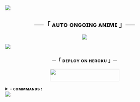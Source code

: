<img src="https://user-images.githubusercontent.com/73097560/115834477-dbab4500-a447-11eb-908a-139a6edaec5c.gif">
<h2 align="center">
    ──「 ᴀᴜᴛᴏ ᴏɴɢᴏɪɴɢ ᴀɴɪᴍᴇ 」──
</h2>

<p align="center">
  <img src="https://i.ibb.co/21z9L09V/photo-2025-09-14-06-21-54-7549916550560481284.jpg">
</p>

<img src="https://user-images.githubusercontent.com/73097560/115834477-dbab4500-a447-11eb-908a-139a6edaec5c.gif">

<h3 align="center">
    ─「 ᴅᴇᴩʟᴏʏ ᴏɴ ʜᴇʀᴏᴋᴜ 」─
</h3>

<p align="center"><a href="https://dashboard.heroku.com/new?template=https://github.com/FraxxShadow/HexaSuperRenamer"> <img src="https://img.shields.io/badge/Deploy%20On%20Heroku-black?style=for-the-badge&logo=heroku" width="220" height="38.45"/></a></p>

<details><summary><b> - ᴄᴏᴍᴍᴍᴀɴᴅs :</summary>
  
## ᴄᴏᴍᴍᴍᴀɴᴅs
```
start - Sᴛᴀʀᴛ ᴛʜᴇ ʙᴏᴛ
help - Sʜᴏᴡ ᴛʜɪs ʜᴇʟᴘ ᴍᴇssᴀɢᴇ
status - Cʜᴇᴄᴋ ʙᴏᴛ sᴛᴀᴛᴜs
settings - Bᴏᴛ sᴇᴛᴛɪɴɢs ᴘᴀɴᴇʟ
setstartpic - Sᴇᴛ sᴛᴀʀᴛ ᴘɪᴄᴛᴜʀᴇ
setschedule - Sᴇᴛ ᴀᴜᴛᴏ-ғᴇᴛᴄʜ sᴄʜᴇᴅᴜʟᴇ
stats - Sʜᴏᴡ ʙᴏᴛ sᴛᴀᴛɪsᴛɪᴄs
broadcast - Bʀᴏᴀᴅᴄᴀsᴛ ᴍᴇssᴀɢᴇ ᴛᴏ ᴀʟʟ ᴜsᴇʀs
ping - Cʜᴇᴄᴋ ʙᴏᴛ ʀᴇsᴘᴏɴsᴇ ᴛɪᴍᴇ
setmanga - Mᴀᴘ ᴍᴀɴɢᴀ ᴛᴏ ᴄʜᴀɴɴᴇʟ
delmanga - Rᴇᴍᴏᴠᴇ ᴍᴀɴɢᴀ ᴍᴀᴘᴘɪɴɢ
delallmanga - Rᴇᴍᴏᴠᴇ ᴀʟʟ ᴍᴀɴɢᴀ ᴍᴀᴘᴘɪɴɢ
listmangas - Lɪsᴛ ᴍᴀɴɢᴀ ᴄʜᴀɴɴᴇʟs
setmangabanner - Sᴇᴛ ᴍᴀɴɢᴀ ʙᴀɴɴᴇʀ
viewmangabanner - Vɪᴇᴡ ᴍᴀɴɢᴀ ʙᴀɴɴᴇʀ
delmangabanner - Rᴇᴍᴏᴠᴇ ᴍᴀɴɢᴀ ʙᴀɴɴᴇʀ
delallmangabanner - Rᴇᴍᴏᴠᴇ ᴀʟʟ ᴍᴀɴɢᴀ ʙᴀɴɴᴇʀ
listmangabanners - Lɪsᴛ ᴀʟʟ ᴍᴀɴɢᴀ ʙᴀɴɴᴇʀs
addanime - Mᴀᴘ ᴀɴɪᴍᴇ ᴛᴏ ᴄʜᴀɴɴᴇʟ
delanime - Rᴇᴍᴏᴠᴇ ᴀɴɪᴍᴇ ᴍᴀᴘᴘɪɴɢ
delallanimes - Rᴇᴍᴏᴠᴇ ᴀʟʟ ᴀɴɪᴍᴇ ᴍᴀᴘᴘɪɴɢ
listanimes - Lɪsᴛ ᴀɴɪᴍᴇ ᴄʜᴀɴɴᴇʟs
setbanner - Sᴇᴛ ᴀɴɪᴍᴇ ʙᴀɴɴᴇʀ
viewbanner - Vɪᴇᴡ ᴀɴɪᴍᴇ ʙᴀɴɴᴇʀ
delbanner - Rᴇᴍᴏᴠᴇ ᴀɴɪᴍᴇ ʙᴀɴɴᴇʀ
delallbanners - Rᴇᴍᴏᴠᴇ ᴀʟʟ ᴀɴɪᴍᴇ ʙᴀɴɴᴇʀ
listbanners - Lɪsᴛ ᴀɴɪᴍᴇ ʙᴀɴɴᴇʀs
addfsub - Aᴅᴅ ғᴏʀᴄᴇ sᴜʙ ᴄʜᴀɴɴᴇʟ
delfsub - Rᴇᴍᴏᴠᴇ ғᴏʀᴄᴇ sᴜʙ ᴄʜᴀɴɴᴇʟ
listfsubs - Lɪsᴛ ғᴏʀᴄᴇ sᴜʙ ᴄʜᴀɴɴᴇʟs
addadmin - Aᴅᴅ ɴᴇᴡ ᴀᴅᴍɪɴ
deladmin - Dᴇʟᴇᴛᴇ ᴀɴʏ ᴀᴅᴍɪɴ
listadmins - Lɪsᴛ ᴀʟʟ ᴀᴅᴍɪɴs
addtask - Aᴅᴅ ɴᴇᴡ ᴀɴɪᴍᴇ/ᴍᴀɴɢᴀ ᴛᴀsᴋ
addbatch - Aᴅᴅ ʙᴀᴛᴄʜ ᴛᴀsᴋ
tasks - Lɪsᴛ ᴀᴄᴛɪᴠᴇ ᴛᴀsᴋs
cleartasks - Cʟᴇᴀʀ ᴛᴀsᴋ ʟɪsᴛs
pause - Pᴀᴜsᴇ ᴀᴜᴛᴏ-ғᴇᴛᴄʜɪɴɢ
resume - Rᴇsᴜᴍᴇ ᴀᴜᴛᴏ-ғᴇᴛᴄʜɪɴɢ
addlink - Aᴅᴅ RSS ʟɪɴᴋ ғᴏʀ ᴀɴɪᴍᴇ ᴀɴᴅ ᴍᴀɴɢᴀ
listlinks - Lɪsᴛ ᴀʟʟ RSS ʟɪɴᴋs
dellink - Rᴇᴍᴏᴠᴇ RSS ʟɪɴᴋ ғᴏʀ ᴀɴɪᴍᴇ ᴀɴᴅ ᴍᴀɴɢᴀ
setthumb - Sᴇᴛ ɢʟᴏʙᴀʟ ᴛʜᴜᴍʙɴᴀɪʟ
delthumb - Rᴇᴍᴏᴠᴇ ɢʟᴏʙᴀʟ ᴛʜᴜᴍʙɴᴀɪʟ
viewthumb - Vɪᴇᴡ ɢʟᴏʙᴀʟ ᴛʜᴜᴍʙɴᴀɪʟ
setsticker - Sᴇᴛ ᴄᴏᴍᴘʟᴇᴛɪᴏɴ sᴛɪᴄᴋᴇʀ
delsticker - Rᴇᴍᴏᴠᴇ sᴛɪᴄᴋᴇʀ
viewsticker - Vɪᴇᴡ ᴄᴏᴍᴘʟᴇᴛɪᴏɴ sᴛɪᴄᴋᴇʀ
setdeltimer - Sᴇᴛ ᴀᴜᴛᴏ-ᴅᴇʟᴇᴛᴇ ᴛɪᴍᴇʀ
setdel - Tᴏɢɢʟᴇ ᴀᴜᴛᴏ-ᴅᴇʟᴇᴛᴇ ғᴇᴀᴛᴜʀᴇ
setffmpeg - Sᴇᴛ FFMPEG ᴄᴏɴғɪɢ ғᴏʀ sᴘᴇᴄɪғɪᴄ ᴀɴɪᴍᴇ
delffmpeg - Rᴇᴍᴏᴠᴇ FFMPEG ᴄᴏɴғɪɢ
delallffmpeg - Rᴇᴍᴏᴠᴇ ᴀʟʟ FFMPEG ᴄᴏɴғɪɢ
listffmpeg - Lɪsᴛ ᴀʟʟ FFMPEG ᴄᴏɴғɪɢs
shell - Exᴇᴄᴜᴛᴇ sʜᴇʟʟ ᴄᴏᴍᴍᴀɴᴅ
restart - Rᴇsᴛᴀʀᴛ ᴛʜᴇ ʙᴏᴛ
log - Gᴇᴛ ʙᴏᴛ ʟᴏɢs
cleanup - Cʟᴇᴀɴᴜᴘ ʙᴏᴛ ᴅɪʀᴇᴄᴛᴏʀɪᴇs
api - Cʜᴀɴɢᴇ API sᴏᴜʀᴄᴇ
```
</details>

<img src="https://user-images.githubusercontent.com/73097560/115834477-dbab4500-a447-11eb-908a-139a6edaec5c.gif">
